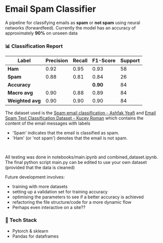 # Email Spam Classifier

A pipeline for classifying emails as **spam** or **not spam** using neural networks (forwardfeed). Currently the model has an accuracy of approximately **90%** on unseen data
### 📊 Classification Report

| Label | Precision | Recall | F1-Score | Support |
|-------|-----------|--------|----------|---------|
| **Ham** | 0.92 | 0.95 | 0.93 | 58 |
| **Spam** | 0.88 | 0.81 | 0.84 | 26 |
| **Accuracy** |       |       | **0.90** | 84 |
| **Macro avg** | 0.90 | 0.88 | 0.89 | 84 |
| **Weighted avg** | 0.90 | 0.90 | 0.90 | 84 |

The dataset used is the [Spam email classification - Ashfak Yeafi](https://www.kaggle.com/datasets/ashfakyeafi/spam-email-classification) and [Email Spam Text Classification Dataset - Kucev Roman](https://www.kaggle.com/datasets/tapakah68/email-spam-classification) which contains the content of the email messages with labels
- 'Spam' indicates that the email is classified as spam.
- 'Ham' (or 'not spam') denotes that the email is not spam.

<br/>

All testing was done in notebooks/main.ipynb and combined_dataset.ipynb. The final python script main.py can be edited to use your own dataset (provided that the data is cleaned)

Future development involves:
- training with more datasets
- setting up a validation set for training accuracy
- optimising the parameters to see if a better accuracy is achieved
- refactoring the file structure/code for a more dynamic flow
- Perhaps even interactive on a site??
### 🔧 Tech Stack
- Pytorch & sklearn
- Pandas for dataframes


